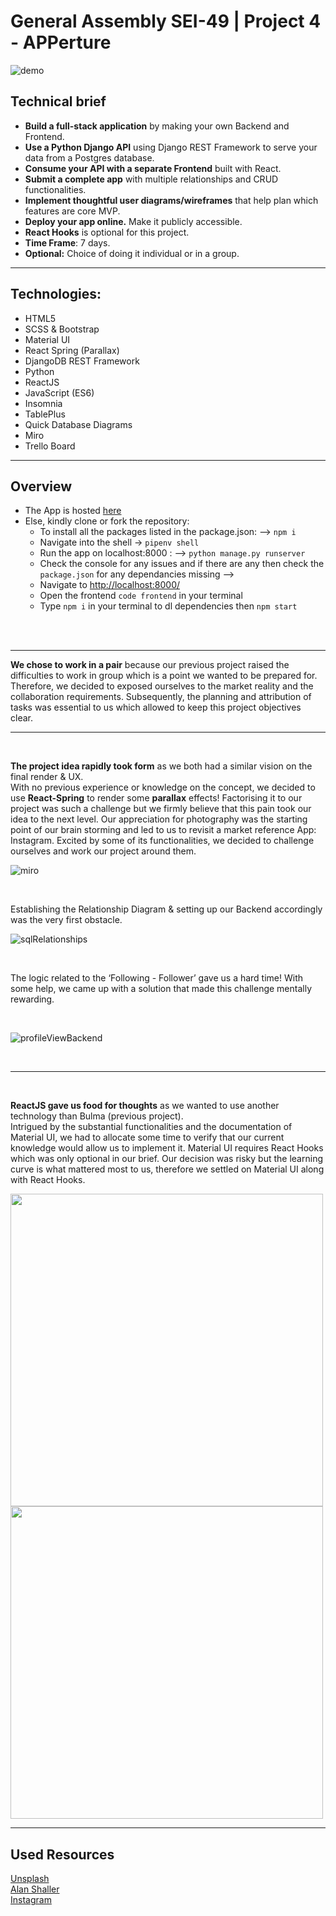 # General Assembly SEI-49 | Project 4 - APPerture 

![demo](http://g.recordit.co/6Tw8JkNG94.gif)

## Technical brief
* **Build a full-stack application** by making your own Backend and Frontend.
* **Use a Python Django API** using Django REST Framework to serve your data from a Postgres database. 
* **Consume your API with a separate Frontend** built with React.
* **Submit a complete app** with multiple relationships and CRUD functionalities.
* **Implement thoughtful user diagrams/wireframes** that help plan which features are core MVP.
* **Deploy your app online.**  Make it publicly accessible.  
* **React Hooks** is optional for this project.
* **Time Frame**: 7 days.
* **Optional:** Choice of doing it individual or in a group.
---
## Technologies:
* HTML5
* SCSS & Bootstrap
* Material UI
* React Spring (Parallax)
* DjangoDB REST Framework
* Python
* ReactJS
* JavaScript (ES6)
* Insomnia
* TablePlus
* Quick Database Diagrams
* Miro
* Trello Board
---
## Overview
* The App is hosted [here]()
* Else, kindly clone or fork the repository: 
	*	To install all the packages listed in the package.json: —> `npm i`   
	* Navigate into the shell -> `pipenv shell` 
	* Run the app on localhost:8000 : —> `python manage.py runserver `
	* Check the console for any issues and if there are any then check the `package.json` for any dependancies missing —>  
	* Navigate to [http://localhost:8000/](http://localhost:8000/)
	* Open the frontend `code frontend` in your terminal
	* Type `npm i` in your terminal to dl dependencies then `npm start`
<br/>
<br />

---

**We chose to work in a pair** because our previous project raised the difficulties to work in group which is a point we wanted to be prepared for.  Therefore, we decided to exposed ourselves to the market reality and the collaboration requirements.  Subsequently, the planning and attribution of tasks was essential to us which allowed to keep this project objectives clear.

---
<br />

**The project idea rapidly took form** as we both had a similar vision on the final render & UX.  
With no previous experience or knowledge on the concept, we decided to use **React-Spring** to render some **parallax** effects! Factorising it to our project was such a challenge but we firmly believe that this pain took our idea to the next level. Our appreciation for photography was the starting point of our brain storming and led to us to revisit a market reference App: Instagram. Excited by some of its functionalities, we decided to challenge ourselves and work our project around them. 
<br />

![miro](readMeImages/miro.png)

<br/>

Establishing the Relationship Diagram & setting up our Backend accordingly was the very first obstacle.
<br/>

![sqlRelationships](readMeImages/graphic.png)

<br />

The logic related to the ‘Following - Follower’ gave us a hard time! With some help, we came up with a solution that made this challenge mentally rewarding. 

<br />

![profileViewBackend](readMeImages/profileViewBackend.png)

<br />

---

<br />

**ReactJS gave us food for thoughts** as we wanted to use another technology than Bulma (previous project).
<br />
Intrigued by the substantial functionalities and the documentation of Material UI, we had to allocate some time to verify that our current knowledge would allow us to implement it. Material UI requires React Hooks which was only optional in our brief. Our decision was risky but the learning curve is what mattered most to us, therefore we settled on Material UI along with React Hooks.

<img src="readMeImages/photoComments.png" width="500" />
<img src="readMeImages/materiaUIExample.png" width="500" />

<br />

---
## Used Resources
[Unsplash](https://unsplash.com/) <br/>
[Alan Shaller](http://alanschaller.com/) <br/>
[Instagram](https://www.instagram.com/) <br/>

